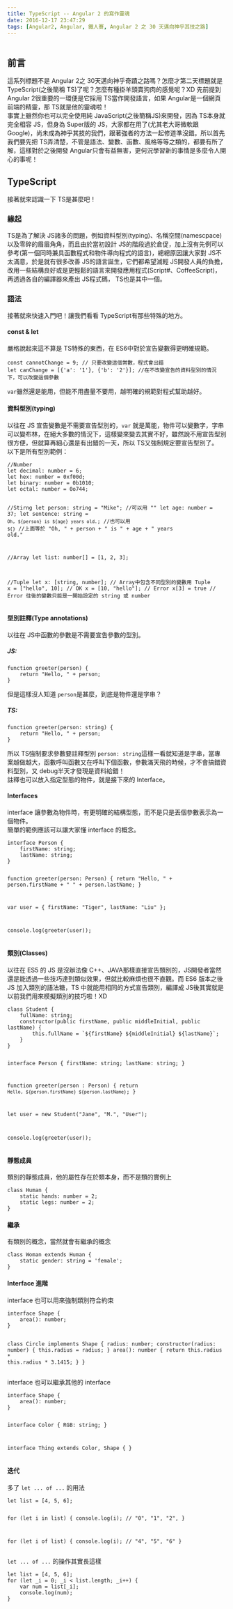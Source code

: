 ```yaml
---
title: TypeScript -- Angular 2 的寫作靈魂
date: 2016-12-17 23:47:29
tags: [Angular2, Angular, 鐵人賽, Angular 2 之 30 天邁向神乎其技之路]
---
```

<p><img src="https://miro.medium.com/max/622/1*grk7btEn0OJEQRKgG2Qs2A.png" alt></p>
<h2>&#x524D;&#x8A00;</h2>
<p>&#x9019;&#x7CFB;&#x5217;&#x6A19;&#x984C;&#x4E0D;&#x662F; Angular 2&#x4E4B; 30&#x5929;&#x9081;&#x5411;&#x795E;&#x4E4E;&#x5947;&#x8E5F;&#x4E4B;&#x8DEF;&#x55CE;&#xFF1F;&#x600E;&#x9EBC;&#x624D;&#x7B2C;&#x4E8C;&#x5929;&#x6A19;&#x984C;&#x5C31;&#x662F; TypeScript(&#x4E4B;&#x5F8C;&#x7C21;&#x7A31; TS)&#x4E86;&#x5462;&#xFF1F;&#x600E;&#x9EBC;&#x6709;&#x7A2E;&#x639B;&#x7F8A;&#x982D;&#x8CE3;&#x72D7;&#x8089;&#x7684;&#x611F;&#x89BA;&#x5462;&#xFF1F;XD &#x5148;&#x524D;&#x63D0;&#x5230; Angular 2&#x5F88;&#x91CD;&#x8981;&#x7684;&#x4E00;&#x74B0;&#x4FBF;&#x662F;&#x5B83;&#x63A1;&#x7528; TS&#x7576;&#x4F5C;&#x958B;&#x767C;&#x8A9E;&#x8A00;&#xFF0C;&#x5982;&#x679C; Angular&#x662F;&#x4E00;&#x500B;&#x7DB2;&#x9801;&#x524D;&#x7AEF;&#x7684;&#x7CBE;&#x9748;&#xFF0C;&#x90A3; TS&#x5C31;&#x662F;&#x4ED6;&#x7684;&#x9748;&#x9B42;&#x5566;&#xFF01;<br>
&#x4E8B;&#x5BE6;&#x4E0A;&#x96D6;&#x7136;&#x4F60;&#x4E5F;&#x53EF;&#x4EE5;&#x5B8C;&#x5168;&#x4F7F;&#x7528;&#x7D14; JavaScript(&#x4E4B;&#x5F8C;&#x7C21;&#x7A31;JS)&#x4F86;&#x958B;&#x767C;&#xFF0C;&#x56E0;&#x70BA; TS&#x672C;&#x8EAB;&#x5C31;&#x5B8C;&#x5168;&#x76F8;&#x5BB9; JS&#xFF0C;&#x4F46;&#x8EAB;&#x70BA; Super&#x7248;&#x7684; JS&#xFF0C;&#x5927;&#x5BB6;&#x90FD;&#x5728;&#x7528;&#x4E86;(&#x5C24;&#x5176;&#x8001;&#x5927;&#x54E5;&#x5FAE;&#x8EDF;&#x8DDF; Google)&#xFF0C;&#x5C1A;&#x672A;&#x6210;&#x70BA;&#x795E;&#x4E4E;&#x5176;&#x6280;&#x7684;&#x6211;&#x5011;&#xFF0C;&#x8DDF;&#x8457;&#x5F37;&#x8005;&#x7684;&#x65B9;&#x6CD5;&#x4E00;&#x8D77;&#x4FEE;&#x9053;&#x6E96;&#x6C92;&#x932F;&#x3002;&#x6240;&#x4EE5;&#x9996;&#x5148;&#x6211;&#x5011;&#x8981;&#x5148;&#x628A; TS&#x5F04;&#x6E05;&#x695A;&#xFF0C;&#x4E0D;&#x7BA1;&#x662F;&#x8A9E;&#x6CD5;&#x3001;&#x8B8A;&#x6578;&#x3001;&#x51FD;&#x6578;&#x3001;&#x98A8;&#x683C;&#x7B49;&#x7B49;&#x4E4B;&#x985E;&#x7684;&#xFF0C;&#x90FD;&#x8981;&#x6709;&#x6240;&#x4E86;&#x89E3;&#xFF0C;&#x9019;&#x6A23;&#x5C0D;&#x65BC;&#x4E4B;&#x5F8C;&#x958B;&#x767C; Angular&#x53EA;&#x6703;&#x6709;&#x76CA;&#x7121;&#x5BB3;&#xFF0C;&#x66F4;&#x4F55;&#x6CC1;&#x5B78;&#x7FD2;&#x65B0;&#x7684;&#x4E8B;&#x60C5;&#x662F;&#x591A;&#x9EBC;&#x4EE4;&#x4EBA;&#x958B;&#x5FC3;&#x7684;&#x4E8B;&#x5462;&#xFF01;</p>
<h2>TypeScript</h2>
<p>&#x63A5;&#x8457;&#x5C31;&#x4F86;&#x8A8D;&#x8B58;&#x4E00;&#x4E0B; TS&#x662F;&#x751A;&#x9EBC;&#x5427;&#xFF01;</p>
<h3>&#x7DE3;&#x8D77;</h3>
<p>TS&#x662F;&#x70BA;&#x4E86;&#x89E3;&#x6C7A; JS&#x8AF8;&#x591A;&#x7684;&#x554F;&#x984C;&#xFF0C;&#x4F8B;&#x5982;&#x8CC7;&#x6599;&#x578B;&#x5225;(typing)&#x3001;&#x540D;&#x7A31;&#x7A7A;&#x9593;(namescpace)&#x4EE5;&#x53CA;&#x96F6;&#x788E;&#x7684;&#x7709;&#x7709;&#x89D2;&#x89D2;&#xFF0C;&#x800C;&#x4E14;&#x7531;&#x65BC;&#x7576;&#x521D;&#x8A2D;&#x8A08; JS&#x7684;&#x968E;&#x6BB5;&#x904E;&#x65BC;&#x5009;&#x4FC3;&#xFF0C;&#x52A0;&#x4E0A;&#x6C92;&#x6709;&#x5148;&#x4F8B;&#x53EF;&#x4EE5;&#x53C3;&#x8003;(&#x7B2C;&#x4E00;&#x500B;&#x540C;&#x6642;&#x517C;&#x5177;&#x51FD;&#x6578;&#x7A0B;&#x5F0F;&#x548C;&#x7269;&#x4EF6;&#x5C0E;&#x5411;&#x7A0B;&#x5F0F;&#x7684;&#x8A9E;&#x8A00;)&#xFF0C;&#x7E3D;&#x7E3D;&#x539F;&#x56E0;&#x8B93;&#x5927;&#x5BB6;&#x5C0D; JS&#x4E0D;&#x592A;&#x6EFF;&#x610F;&#xFF0C;&#x65BC;&#x662F;&#x5C31;&#x6709;&#x5F88;&#x591A;&#x6539;&#x5584; JS&#x7684;&#x8A9E;&#x8A00;&#x8A95;&#x751F;&#xFF0C;&#x5B83;&#x5011;&#x90FD;&#x5E0C;&#x671B;&#x6E1B;&#x8F15; JS&#x958B;&#x767C;&#x4EBA;&#x54E1;&#x7684;&#x8CA0;&#x64D4;&#xFF0C;&#x6539;&#x7528;&#x4E00;&#x4E9B;&#x7D50;&#x69CB;&#x826F;&#x597D;&#x6216;&#x662F;&#x66F4;&#x8F15;&#x9B06;&#x7684;&#x8A9E;&#x8A00;&#x4F86;&#x958B;&#x767C;&#x61C9;&#x7528;&#x7A0B;&#x5F0F;(Script#&#x3001;CoffeeScript)&#xFF0C;&#x518D;&#x900F;&#x904E;&#x5404;&#x81EA;&#x7684;&#x7DE8;&#x8B6F;&#x5668;&#x4F86;&#x7522;&#x51FA; JS&#x7A0B;&#x5F0F;&#x78BC;&#xFF0C; TS&#x4E5F;&#x662F;&#x5176;&#x4E2D;&#x4E00;&#x500B;&#x3002;</p>
<h3>&#x8A9E;&#x6CD5;</h3>
<p>&#x63A5;&#x8457;&#x5C31;&#x4F86;&#x5FEB;&#x901F;&#x5165;&#x9580;&#x5427;&#xFF01;&#x8B93;&#x6211;&#x5011;&#x770B;&#x770B; TypeScript&#x6709;&#x90A3;&#x4E9B;&#x7279;&#x6B8A;&#x7684;&#x5730;&#x65B9;&#x3002;</p>
<h4>const &amp; let</h4>
<p>&#x56B4;&#x683C;&#x8AAA;&#x8D77;&#x4F86;&#x9019;&#x4E0D;&#x7B97;&#x662F; TS&#x7279;&#x6B8A;&#x7684;&#x6771;&#x897F;&#xFF0C;&#x5728; ES6&#x4E2D;&#x5C0D;&#x65BC;&#x5BA3;&#x544A;&#x8B8A;&#x6578;&#x5F97;&#x66F4;&#x660E;&#x78BA;&#x898F;&#x7BC4;&#x3002;</p>
<pre><code>const cannotChange = 9; // &#x53EA;&#x8981;&#x6539;&#x8B8A;&#x9019;&#x500B;&#x5E38;&#x6578;&#xFF0C;&#x7A0B;&#x5F0F;&#x6703;&#x51FA;&#x932F;
let canChange = [{&apos;a&apos;: &apos;1&apos;}, {&apos;b&apos;: &apos;2&apos;}]; //&#x5728;&#x4E0D;&#x6539;&#x8B8A;&#x5BA3;&#x544A;&#x7684;&#x8CC7;&#x6599;&#x578B;&#x5225;&#x7684;&#x60C5;&#x6CC1;&#x4E0B;&#xFF0C;&#x53EF;&#x4EE5;&#x6539;&#x8B8A;&#x9019;&#x500B;&#x53C3;&#x6578;
</code></pre>
<p><code>var</code>&#x96D6;&#x7136;&#x9084;&#x662F;&#x80FD;&#x7528;&#xFF0C;&#x4F46;&#x80FD;&#x4E0D;&#x7528;&#x76E1;&#x91CF;&#x4E0D;&#x8981;&#x7528;&#xFF0C;&#x8D8A;&#x660E;&#x78BA;&#x7684;&#x898F;&#x7BC4;&#x5C0D;&#x7A0B;&#x5F0F;&#x5E6B;&#x52A9;&#x8D8A;&#x597D;&#x3002;</p>
<h4>&#x8CC7;&#x6599;&#x578B;&#x5225;(typing)</h4>
<p>&#x4EE5;&#x5F80;&#x5728; JS &#x5BA3;&#x544A;&#x8B8A;&#x6578;&#x662F;&#x4E0D;&#x9700;&#x8981;&#x5BA3;&#x544A;&#x578B;&#x5225;&#x7684;&#xFF0C;<code>var</code> &#x5C31;&#x662F;&#x842C;&#x80FD;&#xFF0C;&#x7269;&#x4EF6;&#x53EF;&#x4EE5;&#x8B8A;&#x6578;&#x5B57;&#xFF0C;&#x5B57;&#x4E32;&#x53EF;&#x4EE5;&#x8B8A;&#x5E03;&#x6797;&#xFF0C;&#x5728;&#x7D55;&#x5927;&#x591A;&#x6578;&#x7684;&#x60C5;&#x6CC1;&#x4E0B;&#xFF0C;&#x9019;&#x6A23;&#x8B8A;&#x4F86;&#x8B8A;&#x53BB;&#x5176;&#x5BE6;&#x4E0D;&#x597D;&#xFF0C;&#x96D6;&#x7136;&#x8AAA;&#x4E0D;&#x7528;&#x5BA3;&#x544A;&#x578B;&#x5225;&#x5F88;&#x65B9;&#x4FBF;&#xFF0C;&#x4F46;&#x5C31;&#x7B97;&#x518D;&#x7D30;&#x5FC3;&#x9084;&#x662F;&#x6709;&#x51FA;&#x932F;&#x7684;&#x4E00;&#x5929;&#xFF0C;&#x6240;&#x4EE5; TS&#x53C8;&#x5F37;&#x5236;&#x898F;&#x5B9A;&#x8981;&#x5BA3;&#x544A;&#x578B;&#x5225;&#x4E86;&#x3002;<br>
&#x4EE5;&#x4E0B;&#x662F;&#x6240;&#x6709;&#x578B;&#x5225;&#x7BC4;&#x4F8B;&#xFF1A;</p>
<pre><code>//Number 
let decimal: number = 6;
let hex: number = 0xf00d;
let binary: number = 0b1010;
let octal: number = 0o744;

//Stirng
let person: string = &quot;Mike&quot;; //&#x53EF;&#x4EE5;&#x7528; &quot;&quot;
let age: number = 37;
let sentence: string = `Oh, ${person} is ${age} years old.`; //&#x4E5F;&#x53EF;&#x4EE5;&#x7528; `${}`
//&#x4E0A;&#x9762;&#x7B49;&#x65BC; &quot;Oh, &quot; + person + &quot; is &quot; + age + &quot; years old.&quot;

//Array
let list: number[] = [1, 2, 3];

//Tuple
let x: [string, number]; // Array&#x4E2D;&#x5305;&#x542B;&#x4E0D;&#x540C;&#x578B;&#x5225;&#x7684;&#x8B8A;&#x6578;&#x7528; Tuple
x = [&quot;hello&quot;, 10]; // OK
x = [10, &quot;hello&quot;]; // Error
x[3] = true // Error &#x5F80;&#x5F8C;&#x7684;&#x8B8A;&#x6578;&#x53EA;&#x80FD;&#x662F;&#x4E00;&#x958B;&#x59CB;&#x8A2D;&#x5B9A;&#x7684; string &#x6216; number
</code></pre>
<h4>&#x578B;&#x5225;&#x8A3B;&#x91CB;(Type annotations)</h4>
<p>&#x4EE5;&#x5F80;&#x5728; JS&#x4E2D;&#x51FD;&#x6578;&#x7684;&#x53C3;&#x6578;&#x662F;&#x4E0D;&#x9700;&#x8981;&#x5BA3;&#x544A;&#x53C3;&#x6578;&#x7684;&#x578B;&#x5225;&#x3002;</p>
<h5>JS:</h5>
<pre><code>function greeter(person) {
    return &quot;Hello, &quot; + person;
}
</code></pre>
<p>&#x4F46;&#x662F;&#x9019;&#x6A23;&#x6C92;&#x4EBA;&#x77E5;&#x9053; <code>person</code>&#x662F;&#x751A;&#x9EBC;&#xFF0C;&#x5230;&#x5E95;&#x662F;&#x7269;&#x4EF6;&#x9084;&#x662F;&#x5B57;&#x4E32;&#xFF1F;</p>
<h5>TS:</h5>
<pre><code>function greeter(person: string) {
    return &quot;Hello, &quot; + person;
}
</code></pre>
<p>&#x6240;&#x4EE5; TS&#x5F37;&#x5236;&#x8981;&#x6C42;&#x53C3;&#x6578;&#x8981;&#x8A3B;&#x91CB;&#x578B;&#x5225; <code>person: string</code>&#x9019;&#x6A23;&#x4E00;&#x770B;&#x5C31;&#x77E5;&#x9053;&#x662F;&#x5B57;&#x4E32;&#xFF0C;&#x7576;&#x5C08;&#x6848;&#x8D8A;&#x505A;&#x8D8A;&#x5927;&#xFF0C;&#x51FD;&#x6578;&#x547C;&#x53EB;&#x51FD;&#x6578;&#x53C8;&#x5728;&#x547C;&#x53EB;&#x4E0B;&#x500B;&#x51FD;&#x6578;&#xFF0C;&#x53C3;&#x6578;&#x6EFF;&#x5929;&#x98DB;&#x7684;&#x6642;&#x5019;&#xFF0C;&#x624D;&#x4E0D;&#x6703;&#x641E;&#x932F;&#x8CC7;&#x6599;&#x578B;&#x5225;&#xFF0C;&#x53C8; debug&#x534A;&#x5929;&#x624D;&#x767C;&#x73FE;&#x662F;&#x8CC7;&#x6599;&#x7D66;&#x932F;&#xFF01;<br>
&#x8A3B;&#x91CB;&#x4E5F;&#x53EF;&#x4EE5;&#x653E;&#x5165;&#x6307;&#x5B9A;&#x578B;&#x614B;&#x7684;&#x7269;&#x4EF6;&#xFF0C;&#x5C31;&#x662F;&#x63A5;&#x4E0B;&#x4F86;&#x7684; Interface&#x3002;</p>
<h4>Interfaces</h4>
<p>interface &#x8B93;&#x53C3;&#x6578;&#x70BA;&#x7269;&#x4EF6;&#x6642;&#xFF0C;&#x6709;&#x66F4;&#x660E;&#x78BA;&#x7684;&#x7D50;&#x69CB;&#x578B;&#x614B;&#xFF0C;&#x800C;&#x4E0D;&#x662F;&#x53EA;&#x662F;&#x4E1F;&#x500B;&#x53C3;&#x6578;&#x8868;&#x793A;&#x70BA;&#x4E00;&#x500B;&#x7269;&#x4EF6;&#x3002;<br>
&#x7C21;&#x55AE;&#x7684;&#x7BC4;&#x4F8B;&#x61C9;&#x8A72;&#x53EF;&#x4EE5;&#x8B93;&#x5927;&#x5BB6;&#x61C2; interface &#x7684;&#x6982;&#x5FF5;&#x3002;</p>
<pre><code>interface Person {
    firstName: string;
    lastName: string;
}

function greeter(person: Person) {
    return &quot;Hello, &quot; + person.firstName + &quot; &quot; + person.lastName;
}

var user = { firstName: &quot;Tiger&quot;, lastName: &quot;Liu&quot; };

console.log(greeter(user));
</code></pre>
<h4>&#x985E;&#x5225;(Classes)</h4>
<p>&#x4EE5;&#x5F80;&#x5728; ES5 &#x7684; JS &#x662F;&#x6C92;&#x8FA6;&#x6CD5;&#x50CF; C++&#x3001;JAVA&#x90A3;&#x6A23;&#x76F4;&#x63A5;&#x5BA3;&#x544A;&#x985E;&#x5225;&#x7684;&#xFF0C;JS&#x958B;&#x767C;&#x8005;&#x7576;&#x7136;&#x9084;&#x662F;&#x80FD;&#x900F;&#x904E;&#x4E00;&#x4E9B;&#x6280;&#x5DE7;&#x9054;&#x5230;&#x985E;&#x4F3C;&#x6548;&#x679C;&#xFF0C;&#x4F46;&#x5C31;&#x6BD4;&#x8F03;&#x9EBB;&#x7169;&#x4E5F;&#x5F88;&#x4E0D;&#x76F4;&#x89C0;&#x3002;&#x800C; ES6 &#x7248;&#x672C;&#x4E4B;&#x5F8C; JS &#x52A0;&#x5165;&#x985E;&#x5225;&#x7684;&#x8A9E;&#x6CD5;&#x7CD6;&#xFF0C;TS &#x4E2D;&#x5C31;&#x80FD;&#x7528;&#x76F8;&#x540C;&#x7684;&#x65B9;&#x5F0F;&#x5BA3;&#x544A;&#x985E;&#x5225;&#xFF0C;&#x7DE8;&#x8B6F;&#x6210; JS&#x5F8C;&#x5176;&#x5BE6;&#x5C31;&#x662F;&#x4EE5;&#x524D;&#x6211;&#x5011;&#x7528;&#x4F86;&#x6A21;&#x64EC;&#x985E;&#x5225;&#x7684;&#x6280;&#x5DE7;&#x5566;&#xFF01;XD</p>
<pre><code>class Student {
    fullName: string;
    constructor(public firstName, public middleInitial, public lastName) {
        this.fullName = `${firstName} ${middleInitial} ${lastName}`;
    }
}

interface Person {
    firstName: string;
    lastName: string;
}

function greeter(person : Person) {
    return `Hello, ${person.firstName} ${person.lastName}`;
}

let user = new Student(&quot;Jane&quot;, &quot;M.&quot;, &quot;User&quot;);

console.log(greeter(user));
</code></pre>
<h4>&#x975C;&#x614B;&#x6210;&#x54E1;</h4>
<p>&#x985E;&#x5225;&#x7684;&#x975C;&#x614B;&#x6210;&#x54E1;&#xFF0C;&#x4ED6;&#x7684;&#x5C6C;&#x6027;&#x5B58;&#x5728;&#x65BC;&#x985E;&#x672C;&#x8EAB;&#xFF0C;&#x800C;&#x4E0D;&#x662F;&#x985E;&#x7684;&#x5BE6;&#x4F8B;&#x4E0A;</p>
<pre><code>class Human {
    static hands: number = 2;
    static legs: number = 2;
}
</code></pre>
<h4>&#x7E7C;&#x627F;</h4>
<p>&#x6709;&#x985E;&#x5225;&#x7684;&#x6982;&#x5FF5;&#xFF0C;&#x7576;&#x7136;&#x5C31;&#x6703;&#x6709;&#x7E7C;&#x627F;&#x7684;&#x6982;&#x5FF5;</p>
<pre><code>class Woman extends Human {
    static gender: string = &apos;female&apos;;
}
</code></pre>
<h4>Interface &#x9032;&#x968E;</h4>
<p>interface &#x4E5F;&#x53EF;&#x4EE5;&#x7528;&#x4F86;&#x5F37;&#x5236;&#x985E;&#x5225;&#x7B26;&#x5408;&#x7D04;&#x675F;</p>
<pre><code>interface Shape {
    area(): number;
}

class Circle implements Shape {
    radius: number;
    constructor(radius: number) {
        this.radius = radius;
    }
    area(): number {
        return this.radius * this.radius * 3.1415;
    }
}
</code></pre>
<p>interface &#x4E5F;&#x53EF;&#x4EE5;&#x7E7C;&#x627F;&#x5176;&#x4ED6;&#x7684; interface</p>
<pre><code>interface Shape {
    area(): number;
}

interface Color {
    RGB: string;
}

interface Thing extends Color, Shape {
}
</code></pre>
<h4>&#x8FED;&#x4EE3;</h4>
<p>&#x591A;&#x4E86; <code>let ... of ...</code> &#x7684;&#x7528;&#x6CD5;</p>
<pre><code>let list = [4, 5, 6];

for (let i in list) {
   console.log(i); // &quot;0&quot;, &quot;1&quot;, &quot;2&quot;,
}

for (let i of list) {
   console.log(i); // &quot;4&quot;, &quot;5&quot;, &quot;6&quot;
}
</code></pre>
<p><code>let ... of ...</code> &#x7684;&#x64CD;&#x4F5C;&#x5176;&#x5BE6;&#x9577;&#x9019;&#x6A23;</p>
<pre><code>let list = [4, 5, 6];
for (let _i = 0; _i &lt; list.length; _i++) {
    var num = list[_i];
    console.log(num);
}
</code></pre>
 <br>
                                                    </div>
                    </div>
                

